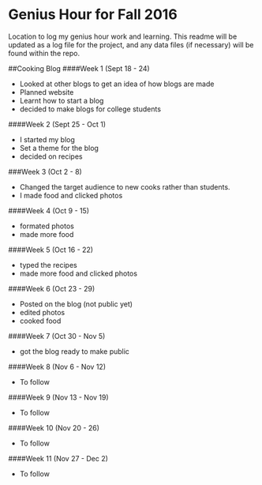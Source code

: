 # Genius Hour for Fall 2016
Location to log my genius hour work and learning.  This readme will be updated as a log file for the project, and any data files (if necessary) will be found within the repo. 

##Cooking Blog
####Week 1 (Sept 18 - 24)
* Looked at other blogs to get an idea of how blogs are made 
* Planned website
* Learnt how to start a blog
* decided to make blogs for college students

####Week 2 (Sept 25 - Oct 1)
* I started my blog
* Set a theme for the blog
* decided on recipes 

###Week 3 (Oct 2 - 8)
* Changed the target audience to new cooks rather than students.
* I made food and clicked photos 

####Week 4 (Oct 9 - 15)
* formated photos 
* made more food

####Week 5 (Oct 16 - 22)
* typed the recipes
* made more food and clicked photos

####Week 6 (Oct 23 - 29)
- Posted on the blog (not public yet)
- edited photos 
- cooked food 

####Week 7 (Oct 30 - Nov 5)
- got the blog ready to make public

####Week 8 (Nov 6 - Nov 12)
* To follow

####Week 9 (Nov 13 - Nov 19)
* To follow

####Week 10 (Nov 20 - 26)
* To follow

####Week 11 (Nov 27 - Dec 2)
* To follow
